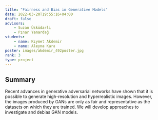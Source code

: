 ```yaml
---
title: "Fairness and Bias in Generative Models"
date: 2022-03-20T19:55:16+04:00
draft: false
advisors: 
    - Suzan Üsküdarlı
    - Pınar Yanardağ
students: 
    - name: Kıymet Akdemir
    - name: Aleyna Kara
poster: images/akdemir_492poster.jpg
rank: 3
type: project
---
```


## Summary
Recent advances in generative adversarial networks have shown that it is possible to generate high-resolution and hyperrealistic images. However, the images produced by GANs are only as fair and representative as the datasets on which they are trained. We will develop approaches to investigate and debias GAN models.
